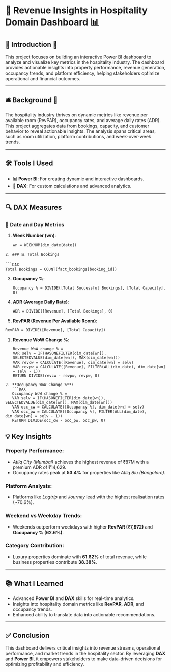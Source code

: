 # 🏨 Revenue Insights in Hospitality Domain Dashboard 📊

## 🌟 Introduction 🎯
This project focuses on building an interactive Power BI dashboard to analyze and visualize key metrics in the hospitality industry. The dashboard provides actionable insights into property performance, revenue generation, occupancy trends, and platform efficiency, helping stakeholders optimize operational and financial outcomes.

---

## 🛎️ Background 🏨
The hospitality industry thrives on dynamic metrics like revenue per available room (RevPAR), occupancy rates, and average daily rates (ADR). This project aggregates data from bookings, capacity, and customer behavior to reveal actionable insights. The analysis spans critical areas, such as room utilization, platform contributions, and week-over-week trends.

---

## 🛠️ Tools I Used
- **📊 Power BI**: For creating dynamic and interactive dashboards.
- **📐 DAX**: For custom calculations and advanced analytics.

---

## 🔍 DAX Measures

### 📅 Date and Day Metrics
1. **Week Number (wn)**:
   ```DAX
   wn = WEEKNUM(dim_date[date])
```
2. ### 📊 Total Bookings

```DAX
Total Bookings = COUNT(fact_bookings[booking_id])
```
3. **Occupancy %**:
   ```DAX
   Occupancy % = DIVIDE([Total Successful Bookings], [Total Capacity], 0)
   ```
4. **ADR (Average Daily Rate)**:
   ```DAX
   ADR = DIVIDE([Revenue], [Total Bookings], 0)
   ```
5.  **RevPAR (Revenue Per Available Room)**:
   ```DAX
   RevPAR = DIVIDE([Revenue], [Total Capacity])
```
1. **Revenue WoW Change %**:
   ```DAX
   Revenue WoW change % = 
   VAR selv = IF(HASONEFILTER(dim_date[wn]), SELECTEDVALUE(dim_date[wn]), MAX(dim_date[wn]))
   VAR revcw = CALCULATE([Revenue], dim_date[wn] = selv)
   VAR revpw = CALCULATE([Revenue], FILTER(ALL(dim_date), dim_date[wn] = selv - 1))
   RETURN DIVIDE(revcw - revpw, revpw, 0)
```
2. **Occupancy WoW Change %**:
   ```DAX
   Occupancy WoW change % = 
   VAR selv = IF(HASONEFILTER(dim_date[wn]), SELECTEDVALUE(dim_date[wn]), MAX(dim_date[wn]))
   VAR occ_cw = CALCULATE([Occupancy %], dim_date[wn] = selv)
   VAR occ_pw = CALCULATE([Occupancy %], FILTER(ALL(dim_date), dim_date[wn] = selv - 1))
   RETURN DIVIDE(occ_cw - occ_pw, occ_pw, 0)
```

## 💡 Key Insights

### Property Performance:
- *Atliq City (Mumbai)* achieves the highest revenue of ₹87M with a premium ADR of ₹14,629.
- Occupancy rates peak at **53.4%** for properties like *Atliq Blu (Bangalore)*.

### Platform Analysis:
- Platforms like *Logtrip* and *Journey* lead with the highest realisation rates (~70.6%).

### Weekend vs Weekday Trends:
- Weekends outperform weekdays with higher **RevPAR (₹7,972)** and **Occupancy % (62.6%)**.

### Category Contribution:
- Luxury properties dominate with **61.62%** of total revenue, while business properties contribute **38.38%**.

---

## 📚 What I Learned
- Advanced **Power BI** and **DAX** skills for real-time analytics.
- Insights into hospitality domain metrics like **RevPAR**, **ADR**, and occupancy trends.
- Enhanced ability to translate data into actionable recommendations.

---

## ✅ Conclusion
This dashboard delivers critical insights into revenue streams, operational performance, and market trends in the hospitality sector. By leveraging **DAX** and **Power BI**, it empowers stakeholders to make data-driven decisions for optimizing profitability and efficiency.
